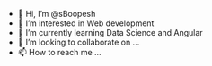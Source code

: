 - 👋 Hi, I’m @sBoopesh
- 👀 I’m interested in Web development  
- 🌱 I’m currently learning Data Science and Angular
- 💞️ I’m looking to collaborate on ...
- 📫 How to reach me ...

<!---
sBoopesh/sBoopesh is a ✨ special ✨ repository because its `README.md` (this file) appears on your GitHub profile.
You can click the Preview link to take a look at your changes.
--->
